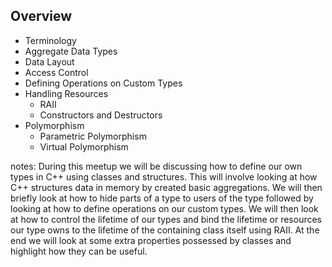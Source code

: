 <!-- .slide: id="Overview" -->

## Overview

- Terminology <!-- .element: class="fragment fade-in-then-semi-out" style="font-size: xx-large;" -->
- Aggregate Data Types <!-- .element: class="fragment fade-in-then-semi-out" style="font-size: xx-large;" -->
- Data Layout <!-- .element: class="fragment fade-in-then-semi-out" style="font-size: xx-large;" -->
- Access Control <!-- .element: class="fragment fade-in-then-semi-out" style="font-size: xx-large;" -->
- Defining Operations on Custom Types <!-- .element: class="fragment fade-in-then-semi-out" style="font-size: xx-large;" -->
- Handling Resources <!-- .element: class="fragment fade-in-then-semi-out" style="font-size: xx-large;" -->
  - RAII <!-- .element: class="fragment fade-in-then-semi-out" style="font-size: xx-large;" -->
  - Constructors and Destructors <!-- .element: class="fragment fade-in-then-semi-out" style="font-size: xx-large;" -->
- Polymorphism <!-- .element: class="fragment fade-in-then-semi-out" style="font-size: xx-large;" -->
  - Parametric Polymorphism <!-- .element: class="fragment fade-in-then-semi-out" style="font-size: xx-large;" -->
  - Virtual Polymorphism <!-- .element: class="fragment fade-in-then-semi-out" style="font-size: xx-large;" -->
<!-- - Static Storage Duration -->

notes: During this meetup we will be discussing how to define our own types in C++ using classes
and structures. This will involve looking at how C++ structures data in memory by created
basic aggregations. We will then briefly look at how to hide parts of a type to users of
the type followed by looking at how to define operations on our custom types. We will
then look at how to control the lifetime of our types and bind the lifetime or resources
our type owns to the lifetime of the containing class itself using RAII. At the end we
will look at some extra properties possessed by classes and highlight how they can be
useful.
